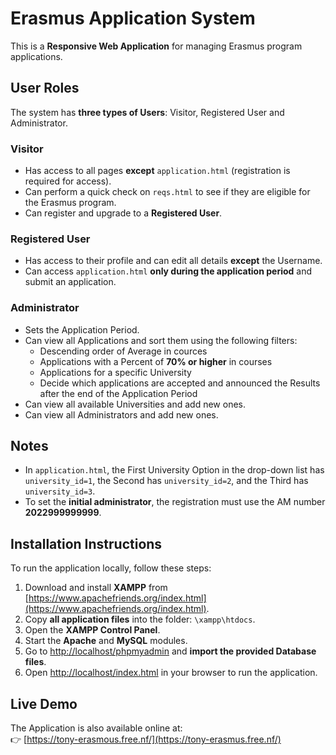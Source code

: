 # Erasmus Application System

This is a **Responsive Web Application** for managing Erasmus program applications.

## User Roles

The system has **three types of Users**: Visitor, Registered User and Administrator.

### Visitor
- Has access to all pages **except** `application.html` (registration is required for access).
- Can perform a quick check on `reqs.html` to see if they are eligible for the Erasmus program.
- Can register and upgrade to a **Registered User**.

### Registered User
- Has access to their profile and can edit all details **except** the Username.
- Can access `application.html` **only during the application period** and submit an application.

### Administrator
- Sets the Application Period.
- Can view all Applications and sort them using the following filters:
  - Descending order of Average in cources
  - Applications with a Percent of **70% or higher** in courses
  - Applications for a specific University
  - Decide which applications are accepted and announced the Results after the end of the Application Period
- Can view all available Universities and add new ones.
- Can view all Administrators and add new ones.

## Notes
- In `application.html`, the First University Option in the drop-down list has `university_id=1`, the Second has `university_id=2`, and the Third has `university_id=3`.
- To set the **initial administrator**, the registration must use the AM number **2022999999999**.

## Installation Instructions

To run the application locally, follow these steps:

1. Download and install **XAMPP** from [https://www.apachefriends.org/index.html](https://www.apachefriends.org/index.html).
2. Copy **all application files** into the folder: `\xampp\htdocs`.
3. Open the **XAMPP Control Panel**.
4. Start the **Apache** and **MySQL** modules.
5. Go to [http://localhost/phpmyadmin](http://localhost/phpmyadmin) and **import the provided Database files**.
6. Open [http://localhost/index.html](http://localhost/index.html) in your browser to run the application.

## Live Demo

The Αpplication is also available online at:  
👉 [https://tony-erasmous.free.nf/](https://tony-erasmus.free.nf/)

